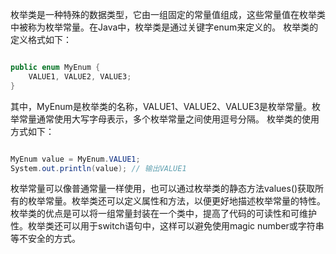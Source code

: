 枚举类是一种特殊的数据类型，它由一组固定的常量值组成，这些常量值在枚举类中被称为枚举常量。在Java中，枚举类是通过关键字enum来定义的。 枚举类的定义格式如下：

```cpp

public enum MyEnum {
    VALUE1, VALUE2, VALUE3;
}
```

其中，MyEnum是枚举类的名称，VALUE1、VALUE2、VALUE3是枚举常量。枚举常量通常使用大写字母表示，多个枚举常量之间使用逗号分隔。 枚举类的使用方式如下：

```csharp

MyEnum value = MyEnum.VALUE1;
System.out.println(value); // 输出VALUE1
```

枚举常量可以像普通常量一样使用，也可以通过枚举类的静态方法values()获取所有的枚举常量。枚举类还可以定义属性和方法，以便更好地描述枚举常量的特性。 枚举类的优点是可以将一组常量封装在一个类中，提高了代码的可读性和可维护性。枚举类还可以用于switch语句中，这样可以避免使用magic number或字符串等不安全的方式。